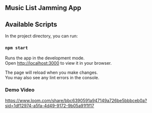## Music List Jamming App

## Available Scripts

In the project directory, you can run:

### `npm start`

Runs the app in the development mode.\
Open [http://localhost:3000](http://localhost:3000) to view it in your browser.

The page will reload when you make changes.\
You may also see any lint errors in the console.

### Demo Video

https://www.loom.com/share/bbc6390591a947149a726be5bbbceb0a?sid=1df12974-a5fa-4d49-9172-9b05a91f1f17
